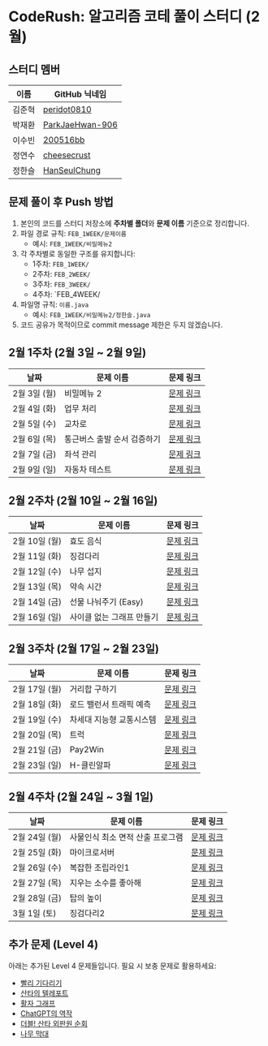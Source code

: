# CodeRush: 알고리즘 코테 풀이 스터디 (2월)
## 스터디 멤버
| 이름       | GitHub 닉네임       |
|------------|---------------------|
| 김준혁     | [peridot0810](https://github.com/peridot0810) |
| 박재환     | [ParkJaeHwan-906](https://github.com/ParkJaeHwan-906) |
| 이수빈     | [200516bb](https://github.com/200516bb) |
| 정연수     | [cheesecrust](https://github.com/cheesecrust) |
| 정한슬     | [HanSeulChung](https://github.com/HanSeulChung) |

## 문제 풀이 후 Push 방법
1. 본인의 코드를 스터디 저장소에 **주차별 폴더**와 **문제 이름** 기준으로 정리합니다.
2. 파일 경로 규칙: `FEB_1WEEK/문제이름`
   - 예시: `FEB_1WEEK/비밀메뉴2`
3. 각 주차별로 동일한 구조를 유지합니다:
   - 1주차: `FEB_1WEEK/`
   - 2주차: `FEB_2WEEK/`
   - 3주차: `FEB_3WEEK/`
   - 4주차: `FEB_4WEEK/
4. 파일명 규칙: `이름.java`
   - 예시: `FEB_1WEEK/비밀메뉴2/정한슬.java`
6. 코드 공유가 목적이므로 commit message 제한은 두지 않겠습니다.

## 2월 1주차 (2월 3일 ~ 2월 9일)
| 날짜       | 문제 이름                        | 문제 링크 |
|------------|----------------------------------|-----------|
| 2월 3일 (월) | 비밀메뉴 2                       | [문제 링크](https://softeer.ai/practice/6259) |
| 2월 4일 (화) | 업무 처리                        | [문제 링크](https://softeer.ai/practice/6251) |
| 2월 5일 (수) | 교차로                          | [문제 링크](https://softeer.ai/practice/6256) |
| 2월 6일 (목) | 통근버스 출발 순서 검증하기       | [문제 링크](https://softeer.ai/practice/6257) |
| 2월 7일 (금) | 좌석 관리                        | [문제 링크](https://softeer.ai/practice/6267) |
| 2월 9일 (일) | 자동차 테스트                    | [문제 링크](https://softeer.ai/practice/6247) |

## 2월 2주차 (2월 10일 ~ 2월 16일)
| 날짜         | 문제 이름                        | 문제 링크 |
|--------------|----------------------------------|-----------|
| 2월 10일 (월) | 효도 음식                        | [문제 링크](https://softeer.ai/practice/7367) |
| 2월 11일 (화) | 징검다리                         | [문제 링크](https://softeer.ai/practice/6293) |
| 2월 12일 (수) | 나무 섭지                        | [문제 링크](https://softeer.ai/practice/7726) |
| 2월 13일 (목) | 약속 시간                        | [문제 링크](https://softeer.ai/practice/9505) |
| 2월 14일 (금) | 선물 나눠주기 (Easy)             | [문제 링크](https://softeer.ai/practice/9665) |
| 2월 16일 (일) | 사이클 없는 그래프 만들기         | [문제 링크](https://softeer.ai/practice/7701) |

## 2월 3주차 (2월 17일 ~ 2월 23일)
| 날짜         | 문제 이름                        | 문제 링크 |
|--------------|----------------------------------|-----------|
| 2월 17일 (월) | 거리합 구하기                     | [문제 링크](https://softeer.ai/practice/6258) |
| 2월 18일 (화) | 로드 밸런서 트래픽 예측           | [문제 링크](https://softeer.ai/practice/6263) |
| 2월 19일 (수) | 차세대 지능형 교통시스템         | [문제 링크](https://softeer.ai/practice/6274) |
| 2월 20일 (목) | 트럭                             | [문제 링크](https://softeer.ai/practice/6260) |
| 2월 21일 (금) | Pay2Win                          | [문제 링크](https://softeer.ai/practice/7706) |
| 2월 23일 (일) | H-클린알파                       | [문제 링크](https://softeer.ai/practice/6278) |

## 2월 4주차 (2월 24일 ~ 3월 1일)
| 날짜         | 문제 이름                        | 문제 링크 |
|--------------|----------------------------------|-----------|
| 2월 24일 (월) |사물인식 최소 면적 산출 프로그램 | [문제 링크](https://softeer.ai/practice/6277) |
| 2월 25일 (화) | 마이크로서버                    | [문제 링크](https://softeer.ai/practice/6264) |
| 2월 26일 (수) | 복잡한 조립라인1                 | [문제 링크](https://softeer.ai/practice/6286) |
| 2월 27일 (목) | 지우는 소수를 좋아해             | [문제 링크](https://softeer.ai/practice/6272) |
| 2월 28일 (금) | 탑의 높이                        | [문제 링크](https://softeer.ai/practice/11003) |
| 3월 1일 (토) | 징검다리2                        | [문제 링크](https://softeer.ai/practice/6290) |

## 추가 문제 (Level 4)
아래는 추가된 Level 4 문제들입니다. 필요 시 보충 문제로 활용하세요:
- [빨리 기다리기](https://softeer.ai/practice/7705)
- [산타의 텔레포트](https://softeer.ai/practice/7420)
- [활자 그래프](https://softeer.ai/practice/7704)
- [ChatGPT의 역작](https://softeer.ai/practice/9503)
- [더블! 산타 외판원 순회](https://softeer.ai/practice/7585)
- [나무 막대](https://softeer.ai/practice/7596)

